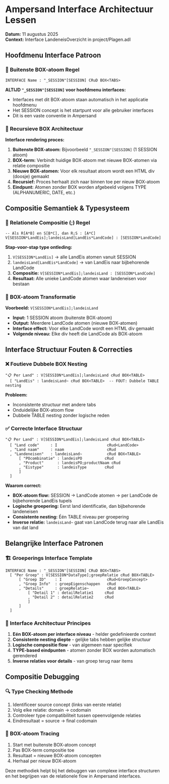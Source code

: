 # Ampersand Interface Architectuur Lessen

**Datum:** 11 augustus 2025  
**Context:** Interface LandeneisOverzicht in project/Plagen.adl  

## Hoofdmenu Interface Patroon

### 🔑 **Buitenste BOX-atoom Regel**
```ampersand
INTERFACE Name : "_SESSION"[SESSION] CRuD BOX<TABS>
```

**ALTIJD `"_SESSION"[SESSION]` voor hoofdmenu interfaces:**
- Interfaces met dit BOX-atoom staan automatisch in het applicatie hoofdmenu
- Het SESSION concept is het startpunt voor alle gebruiker interfaces
- Dit is een vaste conventie in Ampersand

### 🔄 **Recursieve BOX Architectuur**

**Interface rendering proces:**
1. **Buitenste BOX-atoom:** Bijvoorbeeld `"_SESSION"[SESSION]` (1 SESSION atoom)
2. **BOX-term:** Verbindt huidige BOX-atoom met nieuwe BOX-atomen via relatie compositie
3. **Nieuwe BOX-atomen:** Voor elk resultaat atoom wordt een HTML div (doosje) gemaakt
4. **Recursief:** Proces herhaalt zich naar binnen toe per nieuw BOX-atoom
5. **Eindpunt:** Atomen zonder BOX worden afgebeeld volgens TYPE (ALPHANUMERIC, DATE, etc.)

## Compositie Semantiek & Typesysteem

### 🧮 **Relationele Compositie (;) Regel**
```ampersand
-- Als R[A*B] en S[B*C], dan R;S : [A*C]
V[SESSION*LandEis];landeisLand[LandEis*LandCode] : [SESSION*LandCode]
```

**Stap-voor-stap type ontleding:**
1. `V[SESSION*LandEis]` → alle LandEis atomen vanuit SESSION
2. `landeisLand[LandEis*LandCode]` → van LandEis naar bijbehorende LandCode  
3. **Compositie:** `V[SESSION*LandEis];landeisLand : [SESSION*LandCode]`
4. **Resultaat:** Alle unieke LandCode atomen waar landeneisen voor bestaan

### 🎯 **BOX-atoom Transformatie**

**Voorbeeld:** `V[SESSION*LandEis];landeisLand`
- **Input:** 1 SESSION atoom (buitenste BOX-atoom)
- **Output:** Meerdere LandCode atomen (nieuwe BOX-atomen)
- **Interface effect:** Voor elke LandCode wordt een HTML div gemaakt
- **Volgende niveau:** Elke div heeft die LandCode als BOX-atoom

## Interface Structuur Fouten & Correcties

### ❌ **Foutieve Dubbele BOX Nesting**
```ampersand
"📋 Per Land" : V[SESSION*LandEis];landeisLand cRud BOX<TABLE>
  [ "LandEis" : landeisLand~ cRud BOX<TABLE>  -- FOUT: Dubbele TABLE nesting
```

**Probleem:** 
- Inconsistente structuur met andere tabs
- Onduidelijke BOX-atoom flow  
- Dubbele TABLE nesting zonder logische reden

### ✅ **Correcte Interface Structuur**
```ampersand
"📋 Per Land" : V[SESSION*LandEis];landeisLand cRud BOX<TABLE>
  [ "Land code"     : I                      cRud<LandCode>
  , "Land naam"     : naam                   cRud  
  , "Landeneisen"   : landeisLand~           cRud BOX<TABLE>
      [ "POcombinatie" : landeisPO          cRud
      , "Product"      : landeisPO;productNaam cRud
      , "Eistype"      : landeisType        cRud
      ]
  ]
```

**Waarom correct:**
- **BOX-atoom flow:** SESSION → LandCode atomen → per LandCode de bijbehorende LandEis tupels
- **Logische groepering:** Eerst land identificatie, dan bijbehorende landeneisen
- **Consistente nesting:** Één TABLE niveau per groepering
- **Inverse relatie:** `landeisLand~` gaat van LandCode terug naar alle LandEis van dat land

## Belangrijke Interface Patronen

### 🏗️ **Groeperings Interface Template**
```ampersand
INTERFACE Name : "_SESSION"[SESSION] CRuD BOX<TABS>
  [ "Per Groep" : V[SESSION*DataType];groepRelatie cRud BOX<TABLE>
      [ "Groep ID"    : I                    cRud<GroepConcept>
      , "Groep Info"  : groepEigenschappen   cRud
      , "Details"     : groepRelatie~        cRud BOX<TABLE>
          [ "Detail 1" : detailRelatie1     cRud
          , "Detail 2" : detailRelatie2     cRud
          ]
      ]
  ]
```

### 🔄 **Interface Architectuur Principes**

1. **Eén BOX-atoom per interface niveau** - helder gedefinieerde context
2. **Consistente nesting diepte** - gelijke tabs hebben gelijke structuur  
3. **Logische compositie flow** - van algemeen naar specifiek
4. **TYPE-based eindpunten** - atomen zonder BOX worden automatisch gerendered
5. **Inverse relaties voor details** - van groep terug naar items

## Compositie Debugging

### 🔍 **Type Checking Methode**
1. Identificeer source concept (links van eerste relatie)
2. Volg elke relatie: domain → codomain  
3. Controleer type compatibiliteit tussen opeenvolgende relaties
4. Eindresultaat = source → final codomain

### 🎯 **BOX-atoom Tracing**
1. Start met buitenste BOX-atoom concept
2. Pas BOX-term compositie toe
3. Resultaat = nieuwe BOX-atoom concepten
4. Herhaal per nieuw BOX-atoom

Deze methodiek helpt bij het debuggen van complexe interface structuren en het begrijpen van de relationele flow in Ampersand interfaces.
